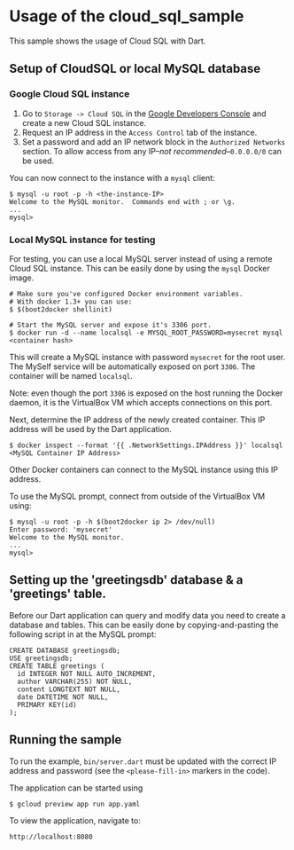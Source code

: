 # Usage of the cloud_sql_sample

This sample shows the usage of Cloud SQL with Dart.

## Setup of CloudSQL or local MySQL database

### Google Cloud SQL instance

 1. Go to `Storage -> Cloud SQL` in the
[Google Developers Console](https://console.developers.google.com/) and create a
new Cloud SQL instance.
 2. Request an IP address in the `Access Control` tab of the instance.
 3. Set a password and add an IP network block in the `Authorized Networks`
section.
To allow access from any IP–*not recommended*–`0.0.0.0/0` can be used.

You can now connect to the instance with a `mysql` client:

```
$ mysql -u root -p -h <the-instance-IP>
Welcome to the MySQL monitor.  Commands end with ; or \g.
...
mysql>
```

### Local MySQL instance for testing

For testing, you can use a local MySQL server instead of using a remote Cloud
SQL instance. This can be easily done by using the `mysql` Docker image.

```
# Make sure you've configured Docker environment variables.
# With docker 1.3+ you can use:
$ $(boot2docker shellinit)

# Start the MySQL server and expose it's 3306 port.
$ docker run -d --name localsql -e MYSQL_ROOT_PASSWORD=mysecret mysql
<container hash>
```

This will create a MySQL instance with password `mysecret` for the root
user. The MySelf service will be automatically exposed on port `3306`. The
container will be named `localsql`.

Note: even though the port `3306` is exposed on the host running the Docker
daemon, it is the VirtualBox VM which accepts connections on this port.

Next, determine the IP address of the newly created container.
This IP address will be used by the Dart application.

```
$ docker inspect --format '{{ .NetworkSettings.IPAddress }}' localsql
<MySQL Container IP Address>
```

Other Docker containers can connect to the MySQL instance using this IP address.

To use the MySQL prompt, connect from outside of the VirtualBox VM using:

```
$ mysql -u root -p -h $(boot2docker ip 2> /dev/null)
Enter password: 'mysecret'
Welcome to the MySQL monitor.
...
mysql>
```

## Setting up the 'greetingsdb' database & a 'greetings' table.

Before our Dart application can query and modify data you need to create a
database and tables.
This can be easily done by copying-and-pasting the following script in at the MySQL prompt:

```
CREATE DATABASE greetingsdb;
USE greetingsdb;
CREATE TABLE greetings (
  id INTEGER NOT NULL AUTO_INCREMENT,
  author VARCHAR(255) NOT NULL,
  content LONGTEXT NOT NULL,
  date DATETIME NOT NULL,
  PRIMARY KEY(id)
);
```

## Running the sample

To run the example, `bin/server.dart` must be updated with the correct
IP address and password (see the `<please-fill-in>` markers in the code).

The application can be started using

    $ gcloud preview app run app.yaml

To view the application, navigate to:

    http://localhost:8080
